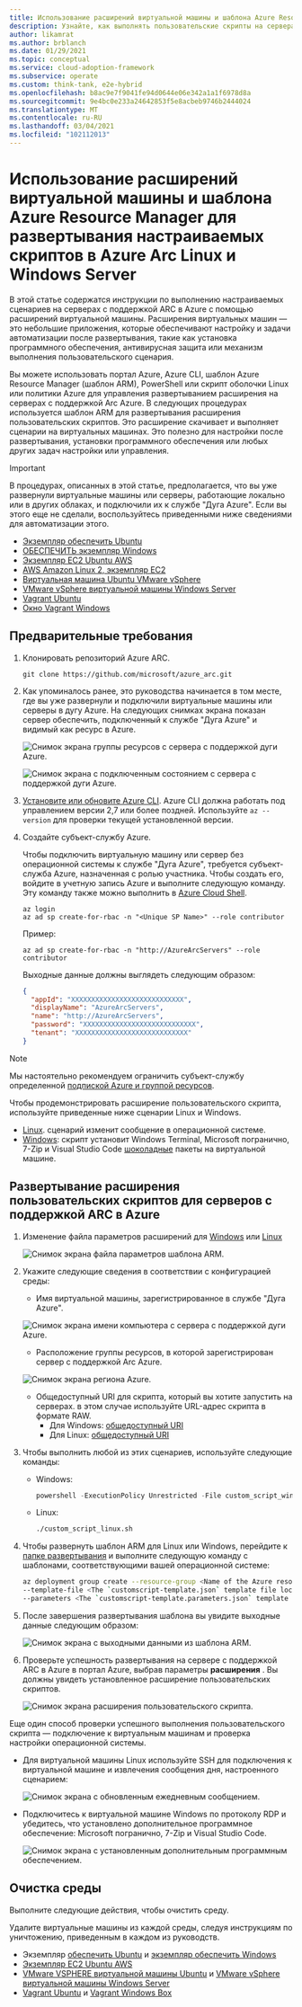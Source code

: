 ```yaml
---
title: Использование расширений виртуальной машины и шаблона Azure Resource Manager для развертывания настраиваемых скриптов в Azure Arc Linux и Windows Server
description: Узнайте, как выполнять пользовательские скрипты на серверах с поддержкой дуги Azure с помощью расширений виртуальной машины, которые обеспечивают настройку и задачи автоматизации после развертывания.
author: likamrat
ms.author: brblanch
ms.date: 01/29/2021
ms.topic: conceptual
ms.service: cloud-adoption-framework
ms.subservice: operate
ms.custom: think-tank, e2e-hybrid
ms.openlocfilehash: b8ac9e7f9041fe94d0644e06e342a1a1f6978d8a
ms.sourcegitcommit: 9e4bc0e233a24642853f5e8acbeb9746b2444024
ms.translationtype: MT
ms.contentlocale: ru-RU
ms.lasthandoff: 03/04/2021
ms.locfileid: "102112013"
---
```

# <a name="use-virtual-machine-extensions-and-an-azure-resource-manager-template-to-deploy-custom-scripts-to-azure-arc-linux-and-windows-servers"></a>Использование расширений виртуальной машины и шаблона Azure Resource Manager для развертывания настраиваемых скриптов в Azure Arc Linux и Windows Server

В этой статье содержатся инструкции по выполнению настраиваемых сценариев на серверах с поддержкой ARC в Azure с помощью расширений виртуальной машины. Расширения виртуальных машин — это небольшие приложения, которые обеспечивают настройку и задачи автоматизации после развертывания, такие как установка программного обеспечения, антивирусная защита или механизм выполнения пользовательского сценария.

Вы можете использовать портал Azure, Azure CLI, шаблон Azure Resource Manager (шаблон ARM), PowerShell или скрипт оболочки Linux или политики Azure для управления развертыванием расширения на серверах с поддержкой Arc Azure. В следующих процедурах используется шаблон ARM для развертывания расширения пользовательских скриптов. Это расширение скачивает и выполняет сценарии на виртуальных машинах. Это полезно для настройки после развертывания, установки программного обеспечения или любых других задач настройки или управления.

> [!IMPORTANT]
> В процедурах, описанных в этой статье, предполагается, что вы уже развернули виртуальные машины или серверы, работающие локально или в других облаках, и подключили их к службе "Дуга Azure". Если вы этого еще не сделали, воспользуйтесь приведенными ниже сведениями для автоматизации этого.

- [Экземпляр обеспечить Ubuntu](./gcp-terraform-ubuntu.md)
- [ОБЕСПЕЧИТЬ экземпляр Windows](./gcp-terraform-windows.md)
- [Экземпляр EC2 Ubuntu AWS](./aws-terraform-ubuntu.md)
- [AWS Amazon Linux 2, экземпляр EC2](./aws-terraform-al2.md)
- [Виртуальная машина Ubuntu VMware vSphere](./vmware-terraform-ubuntu.md)
- [VMware vSphere виртуальной машины Windows Server](./vmware-terraform-windows.md)
- [Vagrant Ubuntu](./local-vagrant-ubuntu.md)
- [Окно Vagrant Windows](./local-vagrant-windows.md)

## <a name="prerequisites"></a>Предварительные требования

1. Клонировать репозиторий Azure ARC.

    ```console
    git clone https://github.com/microsoft/azure_arc.git
    ```

2. Как упоминалось ранее, это руководства начинается в том месте, где вы уже развернули и подключили виртуальные машины или серверы в дугу Azure. На следующих снимках экрана показан сервер обеспечить, подключенный к службе "Дуга Azure" и видимый как ресурс в Azure.

    ![Снимок экрана группы ресурсов с сервера с поддержкой дуги Azure.](./media/arc-vm-extension-custom-script/resource-group.png)

    ![Снимок экрана с подключенным состоянием с сервера с поддержкой дуги Azure.](./media/arc-vm-extension-custom-script/connected-status.png)

3. [Установите или обновите Azure CLI](/cli/azure/install-azure-cli). Azure CLI должна работать под управлением версии 2,7 или более поздней. Используйте `az --version` для проверки текущей установленной версии.

4. Создайте субъект-службу Azure.

    Чтобы подключить виртуальную машину или сервер без операционной системы к службе "Дуга Azure", требуется субъект-служба Azure, назначенная с ролью участника. Чтобы создать его, войдите в учетную запись Azure и выполните следующую команду. Эту команду также можно выполнить в [Azure Cloud Shell](https://shell.azure.com/).

    ```console
    az login
    az ad sp create-for-rbac -n "<Unique SP Name>" --role contributor
    ```

    Пример:

    ```console
    az ad sp create-for-rbac -n "http://AzureArcServers" --role contributor
    ```

    Выходные данные должны выглядеть следующим образом:

    ```json
    {
      "appId": "XXXXXXXXXXXXXXXXXXXXXXXXXXXX",
      "displayName": "AzureArcServers",
      "name": "http://AzureArcServers",
      "password": "XXXXXXXXXXXXXXXXXXXXXXXXXXXX",
      "tenant": "XXXXXXXXXXXXXXXXXXXXXXXXXXXX"
    }
    ```

> [!NOTE]
> Мы настоятельно рекомендуем ограничить субъект-службу определенной [подпиской Azure и группой ресурсов](/cli/azure/ad/sp).

Чтобы продемонстрировать расширение пользовательского скрипта, используйте приведенные ниже сценарии Linux и Windows.

- [Linux](https://github.com/microsoft/azure_arc/blob/main/azure_arc_servers_jumpstart/scripts/custom_script_linux.sh). сценарий изменит сообщение в операционной системе.
- [Windows](https://github.com/microsoft/azure_arc/blob/main/azure_arc_servers_jumpstart/scripts/custom_script_windows.ps1): скрипт установит Windows Terminal, Microsoft погранично, 7-Zip и Visual Studio Code [шоколадные](https://chocolatey.org/) пакеты на виртуальной машине.

## <a name="azure-arc-enabled-servers-custom-script-extension-deployment"></a>Развертывание расширения пользовательских скриптов для серверов с поддержкой ARC в Azure

1. Изменение файла параметров расширений для [Windows](https://github.com/microsoft/azure_arc/blob/main/azure_arc_servers_jumpstart/extensions/arm/customscript-templatewindows.parameters.json) или [Linux](https://github.com/microsoft/azure_arc/blob/main/azure_arc_servers_jumpstart/extensions/arm/customscript-templatelinux.parameters.json)

   ![Снимок экрана файла параметров шаблона ARM.](./media/arc-vm-extension-custom-script/parameters-file.png)

2. Укажите следующие сведения в соответствии с конфигурацией среды:

    - Имя виртуальной машины, зарегистрированное в службе "Дуга Azure".

    ![Снимок экрана имени компьютера с сервера с поддержкой дуги Azure.](./media/arc-vm-extension-custom-script/machine-name.png)

    - Расположение группы ресурсов, в которой зарегистрирован сервер с поддержкой Arc Azure.

    ![Снимок экрана региона Azure.](./media/arc-vm-extension-custom-script/azure-region.png)

    - Общедоступный URI для скрипта, который вы хотите запустить на серверах. в этом случае используйте URL-адрес скрипта в формате RAW.
      - Для Windows: [общедоступный URI](https://raw.githubusercontent.com/microsoft/azure_arc/main/azure_arc_servers_jumpstart/scripts/custom_script_windows.ps1)
      - Для Linux: [общедоступный URI](https://raw.githubusercontent.com/microsoft/azure_arc/main/azure_arc_servers_jumpstart/scripts/custom_script_linux.sh)

3. Чтобы выполнить любой из этих сценариев, используйте следующие команды:

    - Windows:

         ```powershell
         powershell -ExecutionPolicy Unrestricted -File custom_script_windows.ps1
         ```

    - Linux:

         ```bash
         ./custom_script_linux.sh
         ```

4. Чтобы развернуть шаблон ARM для Linux или Windows, перейдите к [папке развертывания](https://github.com/microsoft/azure_arc/tree/main/azure_arc_servers_jumpstart/extensions/arm) и выполните следующую команду с шаблонами, соответствующими вашей операционной системе:

    ```bash
    az deployment group create --resource-group <Name of the Azure resource group> \
    --template-file <The `customscript-template.json` template file location for Linux or Windows> \
    --parameters <The `customscript-template.parameters.json` template file location>
    ```

5. После завершения развертывания шаблона вы увидите выходные данные следующим образом:

    ![Снимок экрана с выходными данными из шаблона ARM.](./media/arc-vm-extension-custom-script/output.png)

6. Проверьте успешность развертывания на сервере с поддержкой ARC в Azure в портал Azure, выбрав параметры **расширения** . Вы должны увидеть установленное расширение пользовательских скриптов.

    ![Снимок экрана расширения пользовательского скрипта.](./media/arc-vm-extension-custom-script/custom-script-extension.png)

Еще один способ проверки успешного выполнения пользовательского скрипта — подключение к виртуальным машинам и проверка настройки операционной системы.

- Для виртуальной машины Linux используйте SSH для подключения к виртуальной машине и извлечения сообщения дня, настроенного сценарием:

  ![Снимок экрана с обновленным ежедневным сообщением.](./media/arc-vm-extension-custom-script/daily-message.png)

- Подключитесь к виртуальной машине Windows по протоколу RDP и убедитесь, что установлено дополнительное программное обеспечение: Microsoft погранично, 7-Zip и Visual Studio Code.

  ![Снимок экрана с установленным дополнительным программным обеспечением.](./media/arc-vm-extension-custom-script/additional-software.png)

## <a name="clean-up-your-environment"></a>Очистка среды

Выполните следующие действия, чтобы очистить среду.

Удалите виртуальные машины из каждой среды, следуя инструкциям по уничтожению, приведенным в каждом из руководств.

- Экземпляр [обеспечить Ubuntu](./gcp-terraform-ubuntu.md) и [экземпляр обеспечить Windows](./gcp-terraform-windows.md)
- [Экземпляр EC2 Ubuntu AWS](./aws-terraform-ubuntu.md)
- [VMware VSPHERE виртуальной машины Ubuntu](./vmware-terraform-ubuntu.md) и [VMware vSphere виртуальной машины Windows Server](./vmware-terraform-windows.md)
- [Vagrant Ubuntu](./local-vagrant-ubuntu.md) и [Vagrant Windows Box](./local-vagrant-windows.md)
